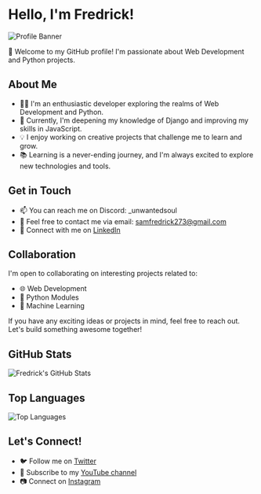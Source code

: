 # Hello, I'm Fredrick!

![Profile Banner](https://your-image-url.com/your-image.png)

👋 Welcome to my GitHub profile! I'm passionate about Web Development and Python projects.

## About Me

- 👨‍💻 I'm an enthusiastic developer exploring the realms of Web Development and Python.
- 🌱 Currently, I'm deepening my knowledge of Django and improving my skills in JavaScript.
- 💡 I enjoy working on creative projects that challenge me to learn and grow.
- 📚 Learning is a never-ending journey, and I'm always excited to explore new technologies and tools.

## Get in Touch

- 📫 You can reach me on Discord: _unwantedsoul
- 📧 Feel free to contact me via email: samfredrick273@gmail.com
- 💼 Connect with me on [LinkedIn](https://www.linkedin.com/in/sam-fredrick-21b783251/)


## Collaboration

I'm open to collaborating on interesting projects related to:

- 🌐 Web Development
- 🐍 Python Modules
- 🤖 Machine Learning

If you have any exciting ideas or projects in mind, feel free to reach out. Let's build something awesome together!

## GitHub Stats

![Fredrick's GitHub Stats](https://github-readme-stats.vercel.app/api?username=Fredrick273&show_icons=true&hide=issues&count_private=true&hide_title=true)

## Top Languages

![Top Languages](https://github-readme-stats.vercel.app/api/top-langs/?username=Fredrick273&layout=compact)

## Let's Connect!

- 🐦 Follow me on [Twitter](https://twitter.com/yourusername)
- 🎥 Subscribe to my [YouTube channel](https://www.youtube.com/channel/yourusername)
- 📷 Connect on [Instagram](https://www.instagram.com/unwntd.soul/)


